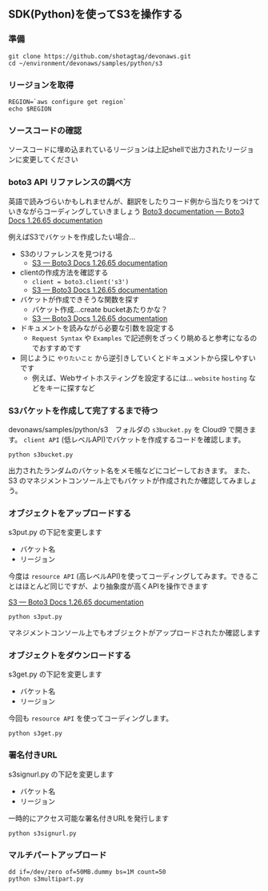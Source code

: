 ## SDK(Python)を使ってS3を操作する

### 準備

```
git clone https://github.com/shotagtag/devonaws.git
cd ~/environment/devonaws/samples/python/s3
```
### リージョンを取得

```shell
REGION=`aws configure get region`
echo $REGION
```

### ソースコードの確認

ソースコードに埋め込まれているリージョンは上記shellで出力されたリージョンに変更してください

### boto3 API リファレンスの調べ方

英語で読みづらいかもしれませんが、翻訳をしたりコード例から当たりをつけていきながらコーディングしていきましょう
[Boto3 documentation — Boto3 Docs 1.26.65 documentation](https://boto3.amazonaws.com/v1/documentation/api/latest/index.html)

例えばS3でバケットを作成したい場合…
- S3のリファレンスを見つける
  - [S3 — Boto3 Docs 1.26.65 documentation](https://boto3.amazonaws.com/v1/documentation/api/latest/reference/services/s3.html)
- clientの作成方法を確認する
  - `client = boto3.client('s3')`
  - [S3 — Boto3 Docs 1.26.65 documentation](https://boto3.amazonaws.com/v1/documentation/api/latest/reference/services/s3.html#client)
- バケットが作成できそうな関数を探す
  - バケット作成…create bucketあたりかな？
  - [S3 — Boto3 Docs 1.26.65 documentation](https://boto3.amazonaws.com/v1/documentation/api/latest/reference/services/s3.html#S3.Client.create_bucket)
- ドキュメントを読みながら必要な引数を設定する
  - `Request Syntax` や `Examples` で記述例をざっくり眺めると参考になるのでおすすめです
- 同じように `やりたいこと` から逆引きしていくとドキュメントから探しやすいです
  - 例えば、Webサイトホスティングを設定するには… `website` `hosting` などをキーに探すなど

### S3バケットを作成して完了するまで待つ

devonaws/samples/python/s3　フォルダの `s3bucket.py` を Cloud9 で開きます。 `client API` (低レベルAPI)でバケットを作成するコードを確認します。

```
python s3bucket.py
```

出力されたランダムのバケット名をメモ帳などにコピーしておきます。
また、 S3 のマネジメントコンソール上でもバケットが作成されたか確認してみましょう。

### オブジェクトをアップロードする

s3put.py の下記を変更します
- バケット名
- リージョン

今度は `resource API` (高レベルAPI)を使ってコーディングしてみます。できることはほとんど同じですが、より抽象度が高くAPIを操作できます

[S3 — Boto3 Docs 1.26.65 documentation](https://boto3.amazonaws.com/v1/documentation/api/latest/reference/services/s3.html#bucket)

```
python s3put.py
```

マネジメントコンソール上でもオブジェクトがアップロードされたか確認します

### オブジェクトをダウンロードする

s3get.py の下記を変更します
- バケット名
- リージョン

今回も `resource API` を使ってコーディングします。

```
python s3get.py
```
### 署名付きURL

s3signurl.py の下記を変更します
- バケット名
- リージョン

一時的にアクセス可能な署名付きURLを発行します

```
python s3signurl.py
```

### マルチパートアップロード

```
dd if=/dev/zero of=50MB.dummy bs=1M count=50
python s3multipart.py
```
